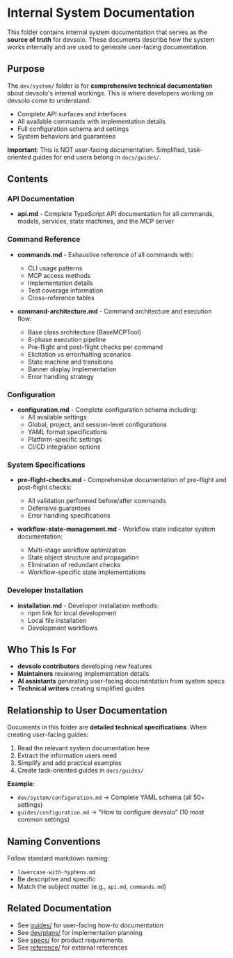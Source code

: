 # Internal System Documentation

This folder contains internal system documentation that serves as the **source of truth** for devsolo. These documents describe how the system works internally and are used to generate user-facing documentation.

## Purpose

The `dev/system/` folder is for **comprehensive technical documentation** about devsolo's internal workings. This is where developers working on devsolo come to understand:
- Complete API surfaces and interfaces
- All available commands with implementation details
- Full configuration schema and settings
- System behaviors and guarantees

**Important**: This is NOT user-facing documentation. Simplified, task-oriented guides for end users belong in `docs/guides/`.

## Contents

### API Documentation
- **api.md** - Complete TypeScript API documentation for all commands, models, services, state machines, and the MCP server

### Command Reference
- **commands.md** - Exhaustive reference of all commands with:
  - CLI usage patterns
  - MCP access methods
  - Implementation details
  - Test coverage information
  - Cross-reference tables

- **command-architecture.md** - Command architecture and execution flow:
  - Base class architecture (BaseMCPTool)
  - 8-phase execution pipeline
  - Pre-flight and post-flight checks per command
  - Elicitation vs error/halting scenarios
  - State machine and transitions
  - Banner display implementation
  - Error handling strategy

### Configuration
- **configuration.md** - Complete configuration schema including:
  - All available settings
  - Global, project, and session-level configurations
  - YAML format specifications
  - Platform-specific settings
  - CI/CD integration options

### System Specifications
- **pre-flight-checks.md** - Comprehensive documentation of pre-flight and post-flight checks:
  - All validation performed before/after commands
  - Defensive guarantees
  - Error handling specifications

- **workflow-state-management.md** - Workflow state indicator system documentation:
  - Multi-stage workflow optimization
  - State object structure and propagation
  - Elimination of redundant checks
  - Workflow-specific state implementations

### Developer Installation
- **installation.md** - Developer installation methods:
  - npm link for local development
  - Local file installation
  - Development workflows

## Who This Is For

- **devsolo contributors** developing new features
- **Maintainers** reviewing implementation details
- **AI assistants** generating user-facing documentation from system specs
- **Technical writers** creating simplified guides

## Relationship to User Documentation

Documents in this folder are **detailed technical specifications**. When creating user-facing guides:

1. Read the relevant system documentation here
2. Extract the information users need
3. Simplify and add practical examples
4. Create task-oriented guides in `docs/guides/`

**Example**:
- `dev/system/configuration.md` → Complete YAML schema (all 50+ settings)
- `guides/configuration.md` → "How to configure devsolo" (10 most common settings)

## Naming Conventions

Follow standard markdown naming:
- `lowercase-with-hyphens.md`
- Be descriptive and specific
- Match the subject matter (e.g., `api.md`, `commands.md`)

## Related Documentation

- See [guides/](../../guides/) for user-facing how-to documentation
- See [dev/plans/](../plans/) for implementation planning
- See [specs/](../../specs/) for product requirements
- See [reference/](../../reference/) for external references
